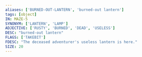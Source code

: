```yaml
---
aliases: ['BURNED-OUT-LANTERN', 'burned-out lantern']
tags: [object]
IN: MAZE-5
SYNONYM: ['LANTERN', 'LAMP']
ADJECTIVE: ['RUSTY', 'BURNED', 'DEAD', 'USELESS']
DESC: "burned-out lantern"
FLAGS: ['TAKEBIT']
FDESC: "The deceased adventurer's useless lantern is here."
SIZE: 20
---
```


